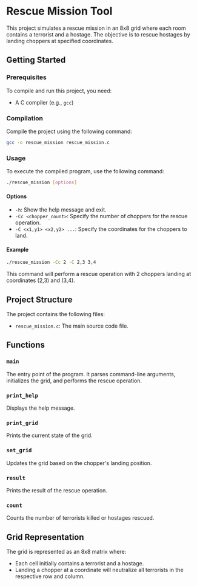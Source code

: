 # Rescue Mission Tool

This project simulates a rescue mission in an 8x8 grid where each room contains a terrorist and a hostage. The objective is to rescue hostages by landing choppers at specified coordinates.

## Getting Started

### Prerequisites

To compile and run this project, you need:

- A C compiler (e.g., `gcc`)

### Compilation

Compile the project using the following command:

```bash
gcc -o rescue_mission rescue_mission.c
```

### Usage

To execute the compiled program, use the following command:

```bash
./rescue_mission [options]
```

#### Options

- `-h`: Show the help message and exit.
- `-Cc <chopper_count>`: Specify the number of choppers for the rescue operation.
- `-C <x1,y1> <x2,y2> ...`: Specify the coordinates for the choppers to land.

#### Example

```bash
./rescue_mission -Cc 2 -C 2,3 3,4
```

This command will perform a rescue operation with 2 choppers landing at coordinates (2,3) and (3,4).

## Project Structure

The project contains the following files:

- `rescue_mission.c`: The main source code file.

## Functions

### `main`

The entry point of the program. It parses command-line arguments, initializes the grid, and performs the rescue operation.

### `print_help`

Displays the help message.

### `print_grid`

Prints the current state of the grid.

### `set_grid`

Updates the grid based on the chopper's landing position.

### `result`

Prints the result of the rescue operation.

### `count`

Counts the number of terrorists killed or hostages rescued.

## Grid Representation

The grid is represented as an 8x8 matrix where:

- Each cell initially contains a terrorist and a hostage.
- Landing a chopper at a coordinate will neutralize all terrorists in the respective row and column.

